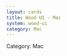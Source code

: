 ```yaml
---
layout: cards
title: Wood UI - Mac
system: wood-ui
category: Mac
---
```

<div class="alert alert-secondary mb-4"><span class="i18n innerHTML-category">Category: </span><span class="i18n innerHTML-cat-Mac">Mac</span></div>
